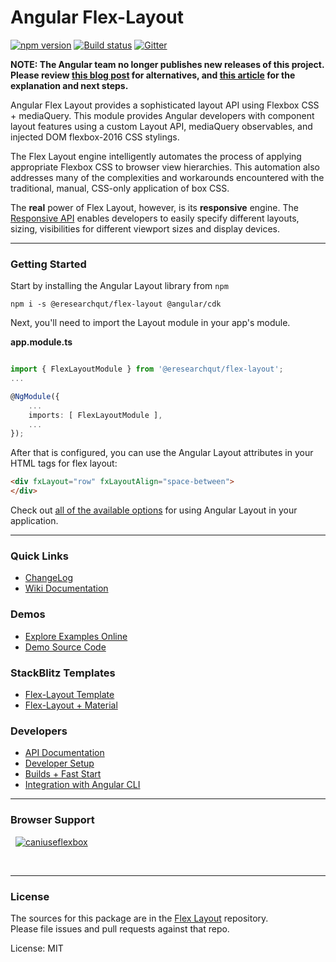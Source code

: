 # Angular Flex-Layout

[![npm version](https://badge.fury.io/js/%40angular%2Fflex-layout.svg)](https://www.npmjs.com/package/%40angular%2Fflex-layout)
[![Build status](https://circleci.com/gh/angular/flex-layout.svg?style=svg)](https://circleci.com/gh/angular/flex-layout)
[![Gitter](https://badges.gitter.im/angular/flex-layout.svg)](https://gitter.im/angular/flex-layout)

**NOTE: The Angular team no longer publishes new releases of this project. Please review [this blog post](https://blog.angular.io/modern-css-in-angular-layouts-4a259dca9127) 
for alternatives, and [this article](https://medium.com/@caerus.karu/farewell-flex-layout-aaa567023769) for the explanation and next steps.**

Angular Flex Layout provides a sophisticated layout API using Flexbox CSS + mediaQuery.
This module provides Angular developers with component layout features using a
custom Layout API, mediaQuery observables, and injected DOM flexbox-2016 CSS stylings.

The Flex Layout engine intelligently automates the process of applying appropriate
Flexbox CSS to browser view hierarchies. This automation also addresses many of the
complexities and workarounds encountered with the traditional, manual, CSS-only application of box CSS.

The **real** power of Flex Layout, however, is its **responsive** engine. The
[Responsive API](https://github.com/angular/flex-layout/wiki/Responsive-API) enables developers to easily specify
different layouts, sizing, visibilities for different viewport sizes and display devices.

---
### Getting Started

Start by installing the Angular Layout library from `npm`

`npm i -s @eresearchqut/flex-layout @angular/cdk`

Next, you'll need to import the Layout module in your app's module.

**app.module.ts**

```ts

import { FlexLayoutModule } from '@eresearchqut/flex-layout';
...

@NgModule({
    ...
    imports: [ FlexLayoutModule ],
    ...
});
```

After that is configured, you can use the Angular Layout attributes in your HTML tags for flex layout:
```html
<div fxLayout="row" fxLayoutAlign="space-between">
</div>
```

Check out [all of the available options](https://github.com/angular/flex-layout/wiki/Declarative-API-Overview) for using Angular Layout in your application.

---

### Quick Links

*  [ChangeLog](https://github.com/angular/flex-layout/blob/master/CHANGELOG.md)
*  [Wiki Documentation](https://github.com/angular/flex-layout/wiki)

### Demos

*  [Explore Examples Online](https://tburleson-layouts-demos.firebaseapp.com/)
*  [Demo Source Code](https://github.com/angular/flex-layout/blob/master/src/apps/demo-app/src/app/app.module.ts)

### StackBlitz Templates

  *  [Flex-Layout Template](https://stackblitz.com/edit/flex-layout-seed)
  *  [Flex-Layout + Material](https://stackblitz.com/edit/flex-layout-material-seed)

### Developers

*  [API Documentation](https://github.com/angular/flex-layout/wiki/API-Documentation)
*  [Developer Setup](https://github.com/angular/flex-layout/wiki/Developer-Setup)
*  [Builds + Fast Start](https://github.com/angular/flex-layout/wiki/Fast-Starts)
*  [Integration with Angular CLI](https://github.com/angular/flex-layout/wiki/Using-Angular-CLI)


----

### Browser Support
&nbsp;
<a href="http://caniuse.com/#feat=flexbox" target="_blank">
![caniuseflexbox](https://cloud.githubusercontent.com/assets/210413/21288118/917e3faa-c440-11e6-9b08-28aff590c7ae.png)
</a>

<br/>

---

### License

The sources for this package are in the [Flex Layout](https://github.com/angular/flex-layout) repository. <br/>
Please file issues and pull requests against that repo.

License: MIT
